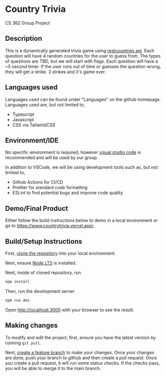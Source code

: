 # Country Trivia

CS 362 Group Project

## Description

This is a dynamically generated trivia game using [restcountries api](https://restcountries.com/). Each question will have 4 random countries for the user to guess from. The types of questions are TBD, but we will start with flags. Each question will have a ~5 second timer. If the user runs out of time or guesses the question wrong, they will get a strike. 3 strikes and it's game over.

## Languages used

Languages used can be found under "Languages" on the github homepage. Languages used are, but not limited to,

-   Typescript
-   Javascript
-   CSS via TailwindCSS

## Environment/IDE

No specific environment is required, however [visual studio code](https://code.visualstudio.com/) is recommended and will be used by our group.

In addition to VSCode, we will be using development tools such as, but not limited to,

-   Github Actions for CI/CD
-   Prettier for standard code formatting
-   ESLint to find potential bugs and improve code quality

## Demo/Final Product

Either follow the build instructions below to demo in a local environment or go to https://www.countrytrivia.vercel.app/.

## Build/Setup Instructions

First, [clone the repository](https://docs.github.com/en/repositories/creating-and-managing-repositories/cloning-a-repository) into your local environment.

Next, ensure [Node LTS](https://nodejs.org/en/download) is installed.

Next, inside of cloned repository, run

```bash
npm install
```

Then, run the development server

```bash
npm run dev
```

Open [http://localhost:3000](http://localhost:3000) with your browser to see the result.

## Making changes

To modify and edit the project, first, ensure you have the latest version by running `git pull`.

Next, [create a feature branch](https://www.atlassian.com/git/tutorials/comparing-workflows/feature-branch-workflow) to make your changes. Once your changes are done, push your branch to github and then create a pull request. Once you create a pull request, it will run some status checks. If the checks pass, you will be able to merge it to the main branch.
